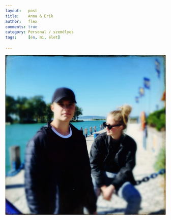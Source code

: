 ```yaml
---
layout:   post
title:    Anna & Erik
author:   flex
comments: true
category: Personal / személyes
tags:     [én, mi, élet]

---
```


<img class="shadow fade" id="fadeimg1" onload="document.getElementById('fadeimg1').style.opacity='1'" style="" src="
photos/balatonboglar_AnnaErik/HipstamaticPhoto-559916108.130241.jpg">